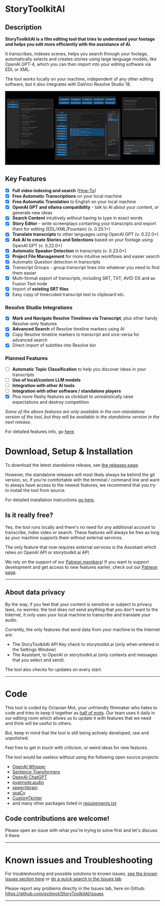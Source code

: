 # StoryToolkitAI

## Description

**StoryToolkitAI is a film editing tool that tries to understand your footage and helps you edit more efficiently with the assistance of AI.**

It transcribes, indexes scenes, helps you search through your footage, automatically selects and creates stories using large language models, like OpenAI GPT-4,
which you can then import into your editing software via EDL or XML.

The tool works locally on your machine, independent of any other editing software, but it also integrates with DaVinci Resolve Studio 18.

<img alt="StoryToolkitAI Interface" src="help/storytoolkitai_v0.19.0.png" width="750">

## Key Features
- [x] **Full video indexing and search** ([How-To](https://www.youtube.com/watch?v=UDwOvBqS1X8))
- [x] **Free Automatic Transcriptions** on your local machine
- [x] **Free Automatic Translation** to English on your local machine
- [x] **OpenAI GPT and ollama compatibility** - talk to AI about your content, or generate new ideas
- [x] **Search Content** intuitively without having to type in exact words
- [X] **Story Editor** - write screenplays containing your transcripts and export them for editing (EDL/XML/Fountain) (v. 0.20.1+)
- [X] **Translate transcripts** to other languages using OpenAI GPT (v. 0.22.0+)
- [X] **Ask AI to create Stories and Selections** based on your footage using OpenAI GPT (v. 0.22.0+)
- [X] **Automatic Speaker Detection** in transcripts (v. 0.23.0+)
- [X] **Project File Management** for more intuitive workflows and easier search
- [X] Automatic Question detection in transcripts
- [X] Transcript Groups - group transcript lines into whatever you need to find them easier
- [x] Multi-format export of transcripts, including SRT, TXT, AVID DS and as Fusion Text node
- [X] Import of **existing SRT files** 
- [X] Easy copy of timecoded transcript text to clipboard etc.

### Resolve Studio Integrations
- [x] **Mark and Navigate Resolve Timelines via Transcript**, plus other handy Resolve-only features
- [x] **Advanced Search** of Resolve timeline markers using AI
- [x] Copy Resolve timeline markers to transcript and vice-versa for advanced search
- [x] Direct import of subtitles into Resolve bin

### Planned Features
- [ ] **Automatic Topic Classification** to help you discover ideas in your transcripts
- [ ] **Use of local/custom LLM models**
- [ ] **Integration with other AI tools**
- [ ] **Integration with other software / standalone players**
- [X] Plus more flashy features as clickbait to unrealistically raise expectations and destroy competition

_Some of the above features are only available in the non-standalone version of the tool, but they will be available
in the standalone version in the next release._

For detailed features info, go [here](https://github.com/octimot/StoryToolkitAI/blob/main/FEATURES.md).

# Download, Setup & Installation

To download the latest standalone release, see [the releases page](https://github.com/octimot/StoryToolkitAI/releases).

However, the standalone releases will most likely always be behind the git version, 
so, if you're comfortable with the terminal / command line and want to always have access to the newest features, 
we recommend that you try to install the tool from source.

For detailed installation instructions
[go here](https://github.com/octimot/StoryToolkitAI/blob/main/INSTALLATION.md).

## Is it really free?
Yes, the tool runs locally and there's no need for any additional account to transcribe, index video or search.
These features will always be free as long as your machine supports them without external services. 

The only feature that now requires external services is the Assistant which relies on OpenAI API or storytoolkit.ai API.

We rely on the support of our [Patreon members](https://www.patreon.com/StoryToolkitAI)!
If you want to support development and get access to new features earlier, check out our [Patreon page](https://www.patreon.com/StoryToolkitAI).

---

## About data privacy
By the way, if you feel that your content is sensitive or subject to privacy laws, no worries: 
the tool does not send anything that you don't want to the Internet, it only uses your local machine to transcribe and 
translate your audio.

Currently, the only features that send data from your machine to the Internet are:
- The StoryToolkitAI API Key check to storytoolkit.ai (only when entered in the Settings Window)
- The Assistant, to OpenAI or storytoolkit.ai (only contexts and messages that you select and send).

The tool also checks for updates on every start.

---

# Code
This tool is coded by Octavian Mot, your unfriendly filmmaker who hates to code and tries to keep it together as
[half of mots](https://mots.us). Our team uses it daily in our editing room which allows us to update it with
features that we need and think will be useful to others.

But, keep in mind that the tool is still being actively developed, raw and unpolished.

Feel free to get in touch with criticism, or weird ideas for new features. 

The tool would be useless without using the following open source projects:
- [OpenAI Whisper](https://openai.com/blog/whisper/)
- [Sentence Transformers](https://www.sbert.net/)
- [OpenAI ChatGPT](https://openai.com/blog/chat-gpt/)
- [pyannote.audio](https://github.com/pyannote/pyannote-audio/)
- [speechbrain](https://github.com/speechbrain/speechbrain)
- [spaCy](https://spacy.io/)
- [CustomTkinter](https://customtkinter.tomschimansky.com/)
- and many other packages listed in [requirements.txt](https://github.com/octimot/StoryToolkitAI/blob/main/requirements.txt)

## Code contributions are welcome!

Please open an issue with what you're trying to solve first and let's discuss it there.

---

# Known issues and Troubleshooting

For troubleshooting and possible solutions to known issues, [see the known issues section here](FEATURES.md#known-issues)
or [do a quick search in the Issues tab](https://github.com/octimot/StoryToolkitAI/issues?q=) 

Please report any problems directly in the Issues tab, here on Github: https://github.com/octimot/StoryToolkitAI/issues

---
